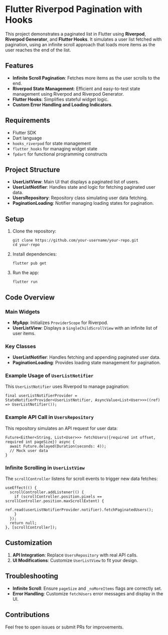 <!DOCTYPE html>
<html lang="en">
<head>
  <meta charset="UTF-8">
  <meta name="viewport" content="width=device-width, initial-scale=1.0">
  <title>Flutter Riverpod Pagination with Hooks</title>
</head>
<body>

  <h1>Flutter Riverpod Pagination with Hooks</h1>
  
  <p>This project demonstrates a paginated list in Flutter using <strong>Riverpod</strong>, <strong>Riverpod Generator</strong>, and <strong>Flutter Hooks</strong>. It simulates a user list fetched with pagination, using an infinite scroll approach that loads more items as the user reaches the end of the list.</p>

  <h2>Features</h2>
  <ul>
    <li><strong>Infinite Scroll Pagination</strong>: Fetches more items as the user scrolls to the end.</li>
    <li><strong>Riverpod State Management</strong>: Efficient and easy-to-test state management using Riverpod and Riverpod Generator.</li>
    <li><strong>Flutter Hooks</strong>: Simplifies stateful widget logic.</li>
    <li><strong>Custom Error Handling and Loading Indicators</strong>.</li>
  </ul>

  <h2>Requirements</h2>
  <ul>
    <li>Flutter SDK</li>
    <li>Dart language</li>
    <li><code>hooks_riverpod</code> for state management</li>
    <li><code>flutter_hooks</code> for managing widget state</li>
    <li><code>fpdart</code> for functional programming constructs</li>
  </ul>

  <h2>Project Structure</h2>
  <ul>
    <li><strong>UserListView</strong>: Main UI that displays a paginated list of users.</li>
    <li><strong>UserListNotifier</strong>: Handles state and logic for fetching paginated user data.</li>
    <li><strong>UsersRepository</strong>: Repository class simulating user data fetching.</li>
    <li><strong>PaginationLoading</strong>: Notifier managing loading states for pagination.</li>
  </ul>

  <h2>Setup</h2>
  <ol>
    <li>Clone the repository:
      <pre><code>git clone https://github.com/your-username/your-repo.git
cd your-repo</code></pre>
    </li>
    <li>Install dependencies:
      <pre><code>flutter pub get</code></pre>
    </li>
    <li>Run the app:
      <pre><code>flutter run</code></pre>
    </li>
  </ol>

  <h2>Code Overview</h2>
  
  <h3>Main Widgets</h3>
  <ul>
    <li><strong>MyApp</strong>: Initializes <code>ProviderScope</code> for Riverpod.</li>
    <li><strong>UserListView</strong>: Displays a <code>SingleChildScrollView</code> with an infinite list of user items.</li>
  </ul>

  <h3>Key Classes</h3>
  <ul>
    <li><strong>UserListNotifier</strong>: Handles fetching and appending paginated user data.</li>
    <li><strong>PaginationLoading</strong>: Provides loading state management for pagination.</li>
  </ul>

  <h3>Example Usage of <code>UserListNotifier</code></h3>
  <p>This <code>UserListNotifier</code> uses Riverpod to manage pagination:</p>
  <pre><code>final userListNotifierProvider = StateNotifierProvider&lt;UserListNotifier, AsyncValue&lt;List&lt;User&gt;&gt;&gt;((ref) => UserListNotifier());</code></pre>

  <h3>Example API Call in <code>UsersRepository</code></h3>
  <p>This repository simulates an API request for user data:</p>
  <pre><code>Future&lt;Either&lt;String, List&lt;User&gt;&gt;&gt; fetchUsers({required int offset, required int pageSize}) async {
  await Future.delayed(Duration(seconds: 4));
  // Mock user data
}</code></pre>

  <h3>Infinite Scrolling in <code>UserListView</code></h3>
  <p>The <code>scrollController</code> listens for scroll events to trigger new data fetches:</p>
  <pre><code>useEffect(() {
  scrollController.addListener(() {
    if (scrollController.position.pixels == scrollController.position.maxScrollExtent) {
      ref.read(userListNotifierProvider.notifier).fetchPaginatedUsers();
    }
  });
  return null;
}, [scrollController]);</code></pre>

  <h2>Customization</h2>
  <ol>
    <li><strong>API Integration</strong>: Replace <code>UsersRepository</code> with real API calls.</li>
    <li><strong>UI Modifications</strong>: Customize <code>UserListView</code> to fit your design.</li>
  </ol>

  <h2>Troubleshooting</h2>
  <ul>
    <li><strong>Infinite Scroll</strong>: Ensure <code>pageSize</code> and <code>_noMoreItems</code> flags are correctly set.</li>
    <li><strong>Error Handling</strong>: Customize <code>fetchUsers</code> error messages and display in the UI.</li>
  </ul>

  <h2>Contributions</h2>
  <p>Feel free to open issues or submit PRs for improvements.</p>

</body>
</html>
